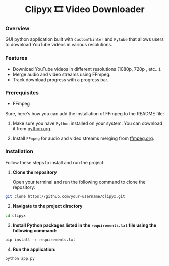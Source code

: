 <div align="center">
<h1>Clipyx 🎞️ Video Downloader</h1>  
</div>

### Overview

GUI python application built with `CustomTkinter` and `Pytube` that allows users to download YouTube videos in various resolutions.

### Features

- Download YouTube videos in different resolutions (1080p, 720p , etc...).
- Merge audio and video streams using FFmpeg.
- Track download progress with a progress bar.

### Prerequisites

- FFmpeg

Sure, here's how you can add the installation of FFmpeg to the README file:

1. Make sure you have `Python` installed on your system. You can download it from [python.org](https://www.python.org/downloads/).

2. Install `FFmpeg` for audio and video streams merging from [ffmpeg.org](https://ffmpeg.org/download.html).

### Installation

Follow these steps to install and run the project:

1. **Clone the repository**

   Open your terminal and run the following command to clone the repository:

```bash
git clone https://github.com/your-username/clipyx.git
```

2. **Navigate to the project directory**

```bash
cd clipyx
```

3. **Install Python packages listed in the `requirements.txt` file using the following command:**

```bash
pip install -r requirements.txt
```

4. **Run the application:**

```bash
python app.py
```
